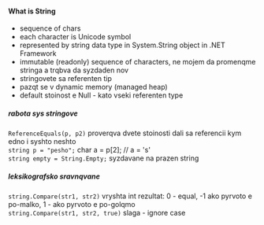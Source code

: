 #### What is String
- sequence of chars
- each character is Unicode symbol
- represented by string data type in System.String object in .NET Framework
- immutable (readonly) sequence of characters, ne mojem da promenqme stringa a trqbva da syzdaden nov
- stringovete sa referenten tip 
- pazqt se v dynamic memory (managed heap)  
- default stoinost e Null - kato vseki referenten type

##### rabota sys stringove
`ReferenceEquals(p, p2)` proverqva dvete stoinosti dali sa referencii kym edno i syshto neshto    
`string p = "pesho";` char a = p[2]; // a = 's'   
`string empty = String.Empty;` syzdavane na prazen string  

##### leksikografsko sravnqvane
`string.Compare(str1, str2)` vryshta int rezultat: 0 - equal, -1 ako pyrvoto e po-malko, 1 - ako pyrvoto e po-golqmo    
`string.Compare(str1, str2, true)` slaga - ignore case  
